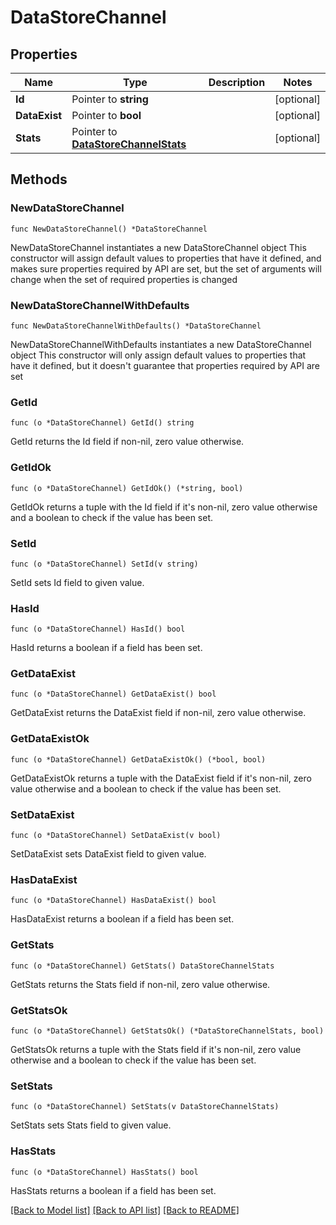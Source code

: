 # DataStoreChannel

## Properties

Name | Type | Description | Notes
------------ | ------------- | ------------- | -------------
**Id** | Pointer to **string** |  | [optional] 
**DataExist** | Pointer to **bool** |  | [optional] 
**Stats** | Pointer to [**DataStoreChannelStats**](DataStoreChannel_stats.md) |  | [optional] 

## Methods

### NewDataStoreChannel

`func NewDataStoreChannel() *DataStoreChannel`

NewDataStoreChannel instantiates a new DataStoreChannel object
This constructor will assign default values to properties that have it defined,
and makes sure properties required by API are set, but the set of arguments
will change when the set of required properties is changed

### NewDataStoreChannelWithDefaults

`func NewDataStoreChannelWithDefaults() *DataStoreChannel`

NewDataStoreChannelWithDefaults instantiates a new DataStoreChannel object
This constructor will only assign default values to properties that have it defined,
but it doesn't guarantee that properties required by API are set

### GetId

`func (o *DataStoreChannel) GetId() string`

GetId returns the Id field if non-nil, zero value otherwise.

### GetIdOk

`func (o *DataStoreChannel) GetIdOk() (*string, bool)`

GetIdOk returns a tuple with the Id field if it's non-nil, zero value otherwise
and a boolean to check if the value has been set.

### SetId

`func (o *DataStoreChannel) SetId(v string)`

SetId sets Id field to given value.

### HasId

`func (o *DataStoreChannel) HasId() bool`

HasId returns a boolean if a field has been set.

### GetDataExist

`func (o *DataStoreChannel) GetDataExist() bool`

GetDataExist returns the DataExist field if non-nil, zero value otherwise.

### GetDataExistOk

`func (o *DataStoreChannel) GetDataExistOk() (*bool, bool)`

GetDataExistOk returns a tuple with the DataExist field if it's non-nil, zero value otherwise
and a boolean to check if the value has been set.

### SetDataExist

`func (o *DataStoreChannel) SetDataExist(v bool)`

SetDataExist sets DataExist field to given value.

### HasDataExist

`func (o *DataStoreChannel) HasDataExist() bool`

HasDataExist returns a boolean if a field has been set.

### GetStats

`func (o *DataStoreChannel) GetStats() DataStoreChannelStats`

GetStats returns the Stats field if non-nil, zero value otherwise.

### GetStatsOk

`func (o *DataStoreChannel) GetStatsOk() (*DataStoreChannelStats, bool)`

GetStatsOk returns a tuple with the Stats field if it's non-nil, zero value otherwise
and a boolean to check if the value has been set.

### SetStats

`func (o *DataStoreChannel) SetStats(v DataStoreChannelStats)`

SetStats sets Stats field to given value.

### HasStats

`func (o *DataStoreChannel) HasStats() bool`

HasStats returns a boolean if a field has been set.


[[Back to Model list]](../README.md#documentation-for-models) [[Back to API list]](../README.md#documentation-for-api-endpoints) [[Back to README]](../README.md)


